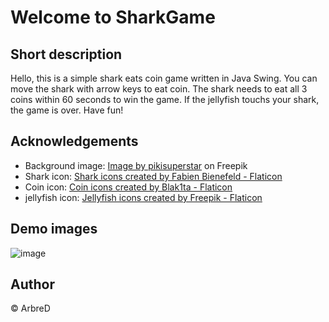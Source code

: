 # Welcome to SharkGame

## Short description
Hello, this is a simple shark eats coin game written in Java Swing. You can move the shark with arrow keys to eat coin. The shark needs to eat all 3 coins within 60 seconds to win the game. If the jellyfish touchs your shark, the game is over.
Have fun!

## Acknowledgements
- Background image:
<a href="https://www.freepik.com/free-vector/sea-background-video-conferencing_9986470.htm#page=2&query=ocean%20cartoon%20background&position=10&from_view=search&track=ais">Image by pikisuperstar</a> on Freepik
- Shark icon:
<a href="https://www.flaticon.com/free-icon/shark_9597039?term=shark&page=1&position=61&origin=tag&related_id=9597039" title="shark icons">Shark icons created by Fabien Bienefeld - Flaticon</a>
- Coin icon:
<a href="https://www.flaticon.com/free-icon/chainlink_6943100?term=coin&page=1&position=32&origin=tag&related_id=6943100" title="coin icons">Coin icons created by Blak1ta - Flaticon</a>
- jellyfish icon:
<a href="https://www.flaticon.com/free-icon/jellyfish_7651061?term=jellyfish&page=1&position=18&origin=tag&related_id=7651061" title="jellyfish icons">Jellyfish icons created by Freepik - Flaticon</a>

## Demo images
![image](https://user-images.githubusercontent.com/121152797/219910272-1c499e7b-dfce-4908-801e-f066f77f68de.png)

## Author
© ArbreD
